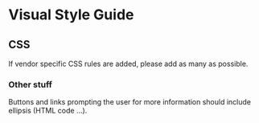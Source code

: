Visual Style Guide
========

## CSS
If vendor specific CSS rules are added, please add as many as possible.

### Other stuff
Buttons and links prompting the user for more information should include ellipsis (HTML code &hellip;).
